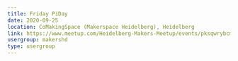 ```yaml
---
title: Friday PiDay
date: 2020-09-25
location: CoMakingSpace (Makerspace Heidelberg), Heidelberg
link: https://www.meetup.com/Heidelberg-Makers-Meetup/events/pksqwrybcmbhc/
usergroup: makershd
type: usergroup
---
```

